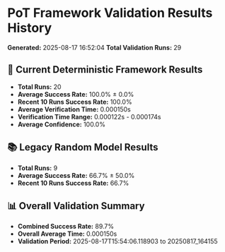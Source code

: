 # PoT Framework Validation Results History
**Generated:** 2025-08-17 16:52:04
**Total Validation Runs:** 29

## 🎯 Current Deterministic Framework Results
- **Total Runs:** 20
- **Average Success Rate:** 100.0% ± 0.0%
- **Recent 10 Runs Success Rate:** 100.0%
- **Average Verification Time:** 0.000150s
- **Verification Time Range:** 0.000122s - 0.000174s
- **Average Confidence:** 100.0%

## 📚 Legacy Random Model Results
- **Total Runs:** 9
- **Average Success Rate:** 66.7% ± 50.0%
- **Recent 10 Runs Success Rate:** 66.7%

## 📊 Overall Validation Summary
- **Combined Success Rate:** 89.7%
- **Overall Average Time:** 0.000150s
- **Validation Period:** 2025-08-17T15:54:06.118903 to 20250817_164155
